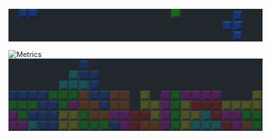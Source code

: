 
<img src="/c.png" alt="Metrics" width="100%" height = "30%"><br>

![Metrics](https://metrics.lecoq.io/saulTejeda117?template=classic&languages=1&activity=1&base.indepth=false&base.hireable=false&languages.limit=8&languages.threshold=0%25&languages.other=false&languages.colors=github&languages.sections=most-used&languages.indepth=false&languages.analysis.timeout=15&languages.categories=markup%2C%20programming&languages.recent.categories=markup%2C%20programming&languages.recent.load=300&languages.recent.days=14&activity.limit=5&activity.load=300&activity.days=14&activity.visibility=all&activity.timestamps=false&activity.filter=all&config.timezone=America%2FMexico_City&config.display=large&config.padding=0%2C%208%25)
<img src="/b.jpg" alt="Metrics" width="100%" height = "30%">
